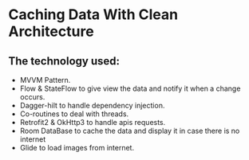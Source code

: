 # Caching Data With Clean Architecture

## The technology used:

- MVVM Pattern.
- Flow & StateFlow to give view the data and notify it when a change occurs.
- Dagger-hilt to handle dependency injection.
- Co-routines to deal with threads.
- Retrofit2 & OkHttp3 to handle apis requests.
- Room DataBase to cache the data and display it in case there is no internet
- Glide to load images from internet.
 
